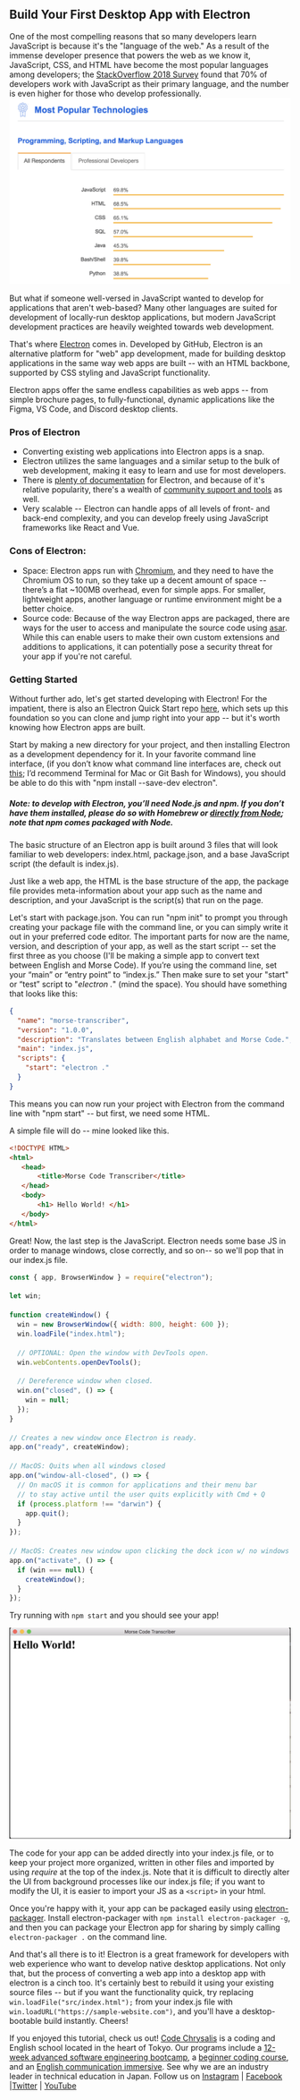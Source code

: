 ## Build Your First Desktop App with Electron

One of the most compelling reasons that so many developers learn JavaScript is because it's the "language of the web." As a result of the immense developer presence that powers the web as we know it, JavaScript, CSS, and HTML have become the most popular languages among developers; the [StackOverflow 2018 Survey](https://insights.stackoverflow.com/survey/2018#technology) found that 70% of developers work with JavaScript as their primary language, and the number is even higher for those who develop professionally.
![StackOverflow survey results](https://github.com/NateNeumann/electron-tutorial/blob/master/tutorial/img/js-dominance.png?raw=true)

But what if someone well-versed in JavaScript wanted to develop for applications that aren't web-based? Many other languages are suited for development of locally-run desktop applications, but modern JavaScript development practices are heavily weighted towards web development.

That's where [Electron](https://electronjs.org/) comes in. Developed by GitHub, Electron is an alternative platform for "web" app development, made for building desktop applications in the same way web apps are built -- with an HTML backbone, supported by CSS styling and JavaScript functionality.

Electron apps offer the same endless capabilities as web apps -- from simple brochure pages, to fully-functional, dynamic applications like the Figma, VS Code, and Discord desktop clients.

### Pros of Electron

- Converting existing web applications into Electron apps is a snap.
- Electron utilizes the same languages and a similar setup to the bulk of web development, making it easy to learn and use for most developers.
- There is [plenty of documentation](https://electronjs.org/docs) for Electron, and because of it's relative popularity, there's a wealth of [community support and tools](https://electronjs.org/community) as well.
- Very scalable -- Electron can handle apps of all levels of front- and back-end complexity, and you can develop freely using JavaScript frameworks like React and Vue.

### Cons of Electron:

- Space: Electron apps run with [Chromium](https://www.chromium.org/Home), and they need to have the Chromium OS to run, so they take up a decent amount of space --there’s a flat ~100MB overhead, even for simple apps. For smaller, lightweight apps, another language or runtime environment might be a better choice.
- Source code: Because of the way Electron apps are packaged, there are ways for the user to access and manipulate the source code using [asar](https://github.com/electron/asar). While this can enable users to make their own custom extensions and additions to applications, it can potentially pose a security threat for your app if you're not careful.

### Getting Started

Without further ado, let's get started developing with Electron! For the impatient, there is also an Electron Quick Start repo [here](https://github.com/electron/electron-quick-start), which sets up this foundation so you can clone and jump right into your app -- but it's worth knowing how Electron apps are built.

Start by making a new directory for your project, and then installing Electron as a development dependency for it. In your favorite command line interface, (if you don’t know what command line interfaces are, check out [this](https://www.codecademy.com/articles/command-line-interface); I’d recommend Terminal for Mac or Git Bash for Windows), you should be able to do this with "npm install --save-dev electron".

##### _Note: to develop with Electron, you’ll need Node.js and npm. If you don’t have them installed, please do so with Homebrew or [directly from Node](https://nodejs.org/en/); note that npm comes packaged with Node._

The basic structure of an Electron app is built around 3 files that will look familiar to web developers: index.html, package.json, and a base JavaScript script (the default is index.js).

Just like a web app, the HTML is the base structure of the app, the package file provides meta-information about your app such as the name and description, and your JavaScript is the script(s) that run on the page.

Let's start with package.json. You can run "npm init" to prompt you through creating your package file with the command line, or you can simply write it out in your preferred code editor. The important parts for now are the name, version, and description of your app, as well as the start script -- set the first three as you choose (I'll be making a simple app to convert text between English and Morse Code). If you’re using the command line, set your “main” or “entry point” to “index.js.” Then make sure to set your "start" or “test” script to "_electron ._" (mind the space).
You should have something that looks like this:

```json
{
  "name": "morse-transcriber",
  "version": "1.0.0",
  "description": "Translates between English alphabet and Morse Code.",
  "main": "index.js",
  "scripts": {
    "start": "electron ."
  }
}
```

This means you can now run your project with Electron from the command line with "npm start" -- but first, we need some HTML.

A simple file will do -- mine looked like this.

```html
<!DOCTYPE HTML>
<html>
   <head>
       <title>Morse Code Transcriber</title>
   </head>
   <body>
       <h1> Hello World! </h1>
   </body>
</html>
```

Great! Now, the last step is the JavaScript. Electron needs some base JS in order to manage windows, close correctly, and so on-- so we'll pop that in our index.js file.

```javascript
const { app, BrowserWindow } = require("electron");

let win;

function createWindow() {
  win = new BrowserWindow({ width: 800, height: 600 });
  win.loadFile("index.html");

  // OPTIONAL: Open the window with DevTools open.
  win.webContents.openDevTools();

  // Dereference window when closed.
  win.on("closed", () => {
    win = null;
  });
}

// Creates a new window once Electron is ready.
app.on("ready", createWindow);

// MacOS: Quits when all windows closed
app.on("window-all-closed", () => {
  // On macOS it is common for applications and their menu bar
  // to stay active until the user quits explicitly with Cmd + Q
  if (process.platform !== "darwin") {
    app.quit();
  }
});

// MacOS: Creates new window upon clicking the dock icon w/ no windows open.
app.on("activate", () => {
  if (win === null) {
    createWindow();
  }
});
```

Try running with `npm start` and you should see your app!

![StackOverflow survey results](https://github.com/NateNeumann/electron-tutorial/blob/master/tutorial/img/hello-world.png?raw=true)

The code for your app can be added directly into your index.js file, or to keep your project more organized, written in other files and imported by using _require_ at the top of the index.js. Note that it is difficult to directly alter the UI from background processes like our index.js file; if you want to modify the UI, it is easier to import your JS as a `<script>` in your html.

Once you're happy with it, your app can be packaged easily using [electron-packager](https://github.com/electron-userland/electron-packager). Install electron-packager with `npm install electron-packager -g`, and then you can package your Electron app for sharing by simply calling `electron-packager .` on the command line.

And that's all there is to it! Electron is a great framework for developers with web experience who want to develop native desktop applications. Not only that, but the process of converting a web app into a desktop app with electron is a cinch too. It's certainly best to rebuild it using your existing source files -- but if you want the functionality quick, try replacing `win.loadFile("src/index.html");` from your index.js file with `win.loadURL("https://sample-website.com")`, and you'll have a desktop-bootable build instantly.
Cheers!

If you enjoyed this tutorial, check us out!
[Code Chrysalis](https://www.codechrysalis.io) is a coding and English school located in the heart of Tokyo. Our programs include a [12-week advanced software engineering bootcamp](https://www.codechrysalis.io/immersive), a [beginner coding course](https://www.codechrysalis.io/foundations), and an [English communication immersive](https://www.codechrysalis.io/english). See why we are an industry leader in technical education in Japan.
Follow us on [Instagram](https://www.instagram.com/codechrysalis) | [Facebook](https://www.facebook.com/codechrysalis) |[Twitter](https://www.twitter.com/codechrysalis) | [YouTube](https://www.youtube.com/channel/UCb5gBm7mw_j0y6da0bdDxFA)
